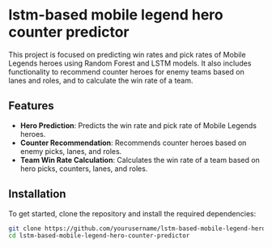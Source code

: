 # lstm-based mobile legend hero counter predictor

This project is focused on predicting win rates and pick rates of Mobile Legends heroes using Random Forest and LSTM models. It also includes functionality to recommend counter heroes for enemy teams based on lanes and roles, and to calculate the win rate of a team.

## Features

- **Hero Prediction**: Predicts the win rate and pick rate of Mobile Legends heroes.
- **Counter Recommendation**: Recommends counter heroes based on enemy picks, lanes, and roles.
- **Team Win Rate Calculation**: Calculates the win rate of a team based on hero picks, counters, lanes, and roles.

## Installation

To get started, clone the repository and install the required dependencies:

```bash
git clone https://github.com/yourusername/lstm-based-mobile-legend-hero-counter-predictor.git
cd lstm-based-mobile-legend-hero-counter-predictor
